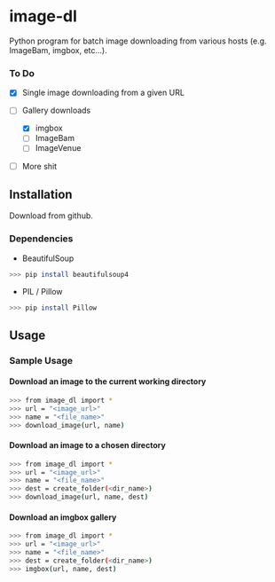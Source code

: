 # image-dl
Python program for batch image downloading from various hosts (e.g. ImageBam, imgbox, etc...).

### To Do
* [x] Single image downloading from a given URL
* [ ] Gallery downloads
    * [x] imgbox
    * [ ] ImageBam
    * [ ] ImageVenue
* [ ] More shit


## Installation
Download from github.

### Dependencies
- BeautifulSoup
```sh
>>> pip install beautifulsoup4
```
- PIL / Pillow
```sh
>>> pip install Pillow
```


## Usage
### Sample Usage
#### Download an image to the current working directory
```sh
>>> from image_dl import *
>>> url = "<image_url>"
>>> name = "<file_name>"
>>> download_image(url, name)
```

#### Download an image to a chosen directory
```sh
>>> from image_dl import *
>>> url = "<image_url>"
>>> name = "<file_name>"
>>> dest = create_folder(<dir_name>)
>>> download_image(url, name, dest)
```

#### Download an imgbox gallery
```sh
>>> from image_dl import *
>>> url = "<image_url>"
>>> name = "<file_name>"
>>> dest = create_folder(<dir_name>)
>>> imgbox(url, name, dest)
```
